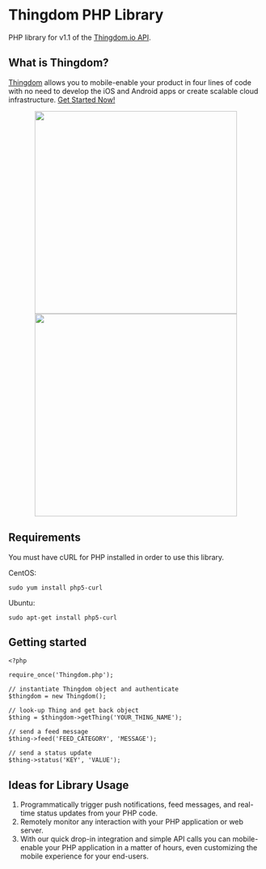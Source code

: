 Thingdom PHP Library
===========

PHP library for v1.1 of the [Thingdom.io API](https://thingdom.io/).

## What is Thingdom?

[Thingdom](https://thingdom.io) allows you to mobile-enable your product in four lines of code with no need to develop the iOS and Android apps or create scalable cloud infrastructure. [Get Started Now!](https://thingdom.io/sign-up)

<p align="center">

<img src="https://thingdom.io/images/profile/5.png?raw=true" height="400px" />

<img src="https://thingdom.io/images/profile/2.png?raw=true" height="400px" />

</p>

## Requirements
You must have cURL for PHP installed in order to use this library.

CentOS:
```
sudo yum install php5-curl
```

Ubuntu:
```
sudo apt-get install php5-curl
```

## Getting started
```
<?php

require_once('Thingdom.php');

// instantiate Thingdom object and authenticate
$thingdom = new Thingdom();

// look-up Thing and get back object
$thing = $thingdom->getThing('YOUR_THING_NAME');

// send a feed message
$thing->feed('FEED_CATEGORY', 'MESSAGE');

// send a status update
$thing->status('KEY', 'VALUE');

```

## Ideas for Library Usage

1. Programmatically trigger push notifications, feed messages, and real-time status updates from your PHP code.
2. Remotely monitor any interaction with your PHP application or web server.
3. With our quick drop-in integration and simple API calls you can mobile-enable your PHP application in a matter of hours, even customizing the mobile experience for your end-users. 
